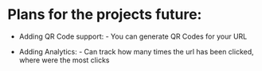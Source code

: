 # Plans for the projects future:

- Adding QR Code support: - You can generate QR Codes for your URL

- Adding Analytics: - Can track how many times the url has been clicked, where were the most clicks
